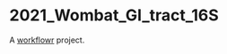 # 2021_Wombat_GI_tract_16S

A [workflowr][] project.

[workflowr]: https://github.com/jdblischak/workflowr
